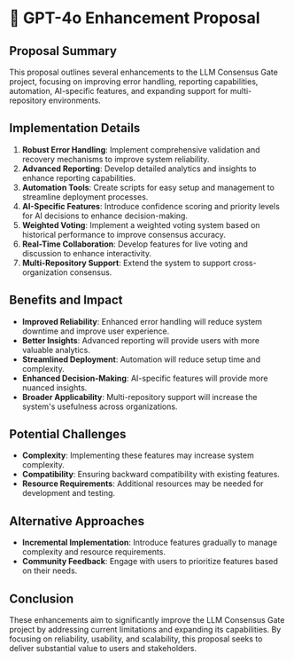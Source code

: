 # 🤖 GPT-4o Enhancement Proposal

## Proposal Summary
This proposal outlines several enhancements to the LLM Consensus Gate project, focusing on improving error handling, reporting capabilities, automation, AI-specific features, and expanding support for multi-repository environments.

## Implementation Details
1. **Robust Error Handling**: Implement comprehensive validation and recovery mechanisms to improve system reliability.
2. **Advanced Reporting**: Develop detailed analytics and insights to enhance reporting capabilities.
3. **Automation Tools**: Create scripts for easy setup and management to streamline deployment processes.
4. **AI-Specific Features**: Introduce confidence scoring and priority levels for AI decisions to enhance decision-making.
5. **Weighted Voting**: Implement a weighted voting system based on historical performance to improve consensus accuracy.
6. **Real-Time Collaboration**: Develop features for live voting and discussion to enhance interactivity.
7. **Multi-Repository Support**: Extend the system to support cross-organization consensus.

## Benefits and Impact
- **Improved Reliability**: Enhanced error handling will reduce system downtime and improve user experience.
- **Better Insights**: Advanced reporting will provide users with more valuable analytics.
- **Streamlined Deployment**: Automation will reduce setup time and complexity.
- **Enhanced Decision-Making**: AI-specific features will provide more nuanced insights.
- **Broader Applicability**: Multi-repository support will increase the system's usefulness across organizations.

## Potential Challenges
- **Complexity**: Implementing these features may increase system complexity.
- **Compatibility**: Ensuring backward compatibility with existing features.
- **Resource Requirements**: Additional resources may be needed for development and testing.

## Alternative Approaches
- **Incremental Implementation**: Introduce features gradually to manage complexity and resource requirements.
- **Community Feedback**: Engage with users to prioritize features based on their needs.

## Conclusion
These enhancements aim to significantly improve the LLM Consensus Gate project by addressing current limitations and expanding its capabilities. By focusing on reliability, usability, and scalability, this proposal seeks to deliver substantial value to users and stakeholders.

